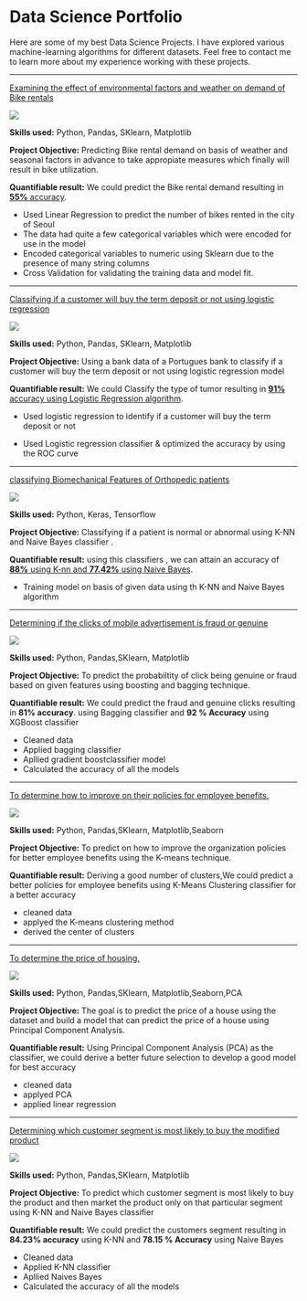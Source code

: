 # Data Science Portfolio

Here are some of my best Data Science Projects. I have explored various machine-learning algorithms for different datasets. Feel free to contact me to learn more about my experience working with these projects.

***

[Examining the effect of environmental factors and weather on demand of Bike rentals](https://github.com/enessibest/Linear-regression-project/blob/main/Linear_Regression.ipynb)

<img src="images/seoul-bikes.jpeg?raw=true"/>

**Skills used:** Python, Pandas, SKlearn, Matplotlib

**Project Objective:** Predicting Bike rental demand on basis of weather and seasonal factors in advance to take appropiate measures which finally will result in bike utilization.

**Quantifiable result:** We could predict the Bike rental demand resulting in [**55%** accuracy](https://github.com/enessibest/Linear-regression-project/blob/main/Linear_Regression.ipynb).

- Used Linear Regression to predict the number of bikes rented in the city of Seoul
- The data had quite a few categorical variables which were encoded for use in the model
- Encoded categorical variables to numeric using Sklearn due to the presence of many string columns
- Cross Validation for validating the training data and model fit.


***

[Classifying if a customer will buy the term deposit or not using logistic regression](https://github.com/enessibest/Logistics-Regression-/blob/main/Logistics_regression_project.ipynb)

<img src="images/bank-data.jpg?raw=true"/>

**Skills used:** Python, Pandas, SKlearn, Matplotlib

**Project Objective:** Using a bank data of a Portugues bank to classify if a customer will buy the term deposit or not using logistic regression model 

**Quantifiable result:** We could Classify the type of tumor resulting in [**91%** accuracy using Logistic Regression algorithm](https://github.com/enessibest/Logistics-Regression-/blob/main/Logistics_regression_project.ipynb).

- Used logistic regression to identify if a customer will buy the term deposit or not

- Used Logistic regression classifier & optimized the accuracy by using the ROC curve


***

[classifying Biomechanical Features of Orthopedic patients](https://github.com/enessibest/KNN-Naive-bayes/blob/main/K_NN_and_NB_project.ipynb)

<img src="images/knee-brace-ortho.png?raw=true"/>

**Skills used:** Python, Keras, Tensorflow

**Project Objective:** Classifying if a patient is normal or abnormal using K-NN and Naive Bayes classifier .

**Quantifiable result:** using this classifiers , we can attain an accuracy of [**88%** using K-nn and **77.42%** using Naive Bayes](https://github.com/suvo-gh/Cat_or_Dog_prediction/blob/main/CNN_Project%20(Image_Classification).ipynb).


- Training model on basis of given data using th K-NN and Naive Bayes algorithm 

*****

[Determining if the clicks of mobile advertisement is fraud or genuine ](https://github.com/enessibest/Bagging-and-Boosting/blob/main/Bagging_and_boosting_.ipynb)

<img src="images/advt.jpg?raw=true"/>

**Skills used:** Python, Pandas,SKlearn, Matplotlib

**Project Objective:** To predict the probabiltity of click being genuine or fraud based on given features using boosting and bagging technique.

**Quantifiable result:** We could predict the fraud and genuine clicks resulting in **81% accuracy**. using Bagging classifier and **92 % Accuracy** using XGBoost classifier

- Cleaned data
- Applied bagging classifier
- Apllied gradient boostclassifier model
- Calculated the accuracy of all the models

****

[To determine how to improve on their policies for employee benefits. ](https://github.com/enessibest/K-Means-Project/blob/main/data_link.md)

<img src="images/Fiscal.jpg?raw=true"/>

**Skills used:** Python, Pandas,SKlearn, Matplotlib,Seaborn

**Project Objective:** To predict on how to improve the organization policies for better employee benefits using the K-means technique.

**Quantifiable result:** Deriving a good number of clusters,We could predict  a better policies for employee benefits using K-Means Clustering classifier for a better accuracy 

- cleaned  data 
- applyed the K-means clustering method
- derived the center of clusters


****

[To determine the price of housing. ](https://github.com/enessibest/PCA-Analysis/blob/main/PCA.ipynb)

<img src="images/house.jpg?raw=true"/>

**Skills used:** Python, Pandas,SKlearn, Matplotlib,Seaborn,PCA

**Project Objective:** The goal is to predict the price of a house using the dataset and build a model that can predict the price of a house using Principal Component Analysis.

**Quantifiable result:** Using Principal Component Analysis (PCA) as the classifier, we could derive a better future selection to develop a good model for best accuracy

- cleaned  data 
- applyed PCA 
- applied linear regression 

****


[Determining which customer segment is most likely to buy the modified product ](https://github.com/enessibest/Marketing-Project/blob/main/Marketing_campaign.ipynb)

<img src="images/Customers.png?raw=true"/>

**Skills used:** Python, Pandas,SKlearn, Matplotlib

**Project Objective:** To predict which customer segment is most likely to buy the product and then market the product only on that particular segment using K-NN and Naive Bayes classifier 

**Quantifiable result:** We could predict the customers segment resulting in **84.23% accuracy** using K-NN and **78.15 % Accuracy** using Naive Bayes

- Cleaned data
- Applied K-NN classifier
- Apllied Naives Bayes
- Calculated the accuracy of all the models